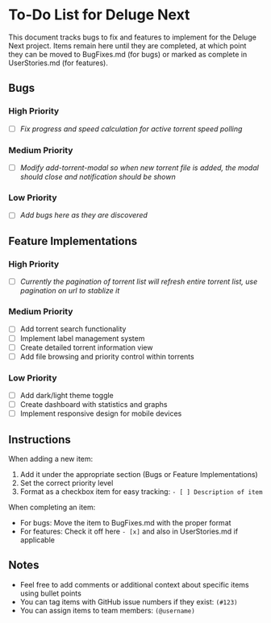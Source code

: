 # To-Do List for Deluge Next

This document tracks bugs to fix and features to implement for the Deluge Next project. Items remain here until they are completed, at which point they can be moved to BugFixes.md (for bugs) or marked as complete in UserStories.md (for features).

## Bugs

### High Priority
- [ ] *Fix progress and speed calculation for active torrent speed polling*

### Medium Priority
- [ ] *Modify add-torrent-modal so when new torrent file is added, the modal should close and notification should be shown*

### Low Priority
- [ ] *Add bugs here as they are discovered*

## Feature Implementations

### High Priority
- [ ] *Currently the pagination of torrent list will refresh entire torrent list, use pagination on url to stablize it*

### Medium Priority
- [ ] Add torrent search functionality
- [ ] Implement label management system
- [ ] Create detailed torrent information view
- [ ] Add file browsing and priority control within torrents

### Low Priority
- [ ] Add dark/light theme toggle
- [ ] Create dashboard with statistics and graphs
- [ ] Implement responsive design for mobile devices

## Instructions

When adding a new item:
1. Add it under the appropriate section (Bugs or Feature Implementations)
2. Set the correct priority level
3. Format as a checkbox item for easy tracking: `- [ ] Description of item`

When completing an item:
- For bugs: Move the item to BugFixes.md with the proper format
- For features: Check it off here `- [x]` and also in UserStories.md if applicable

## Notes
- Feel free to add comments or additional context about specific items using bullet points
- You can tag items with GitHub issue numbers if they exist: `(#123)`
- You can assign items to team members: `(@username)`
